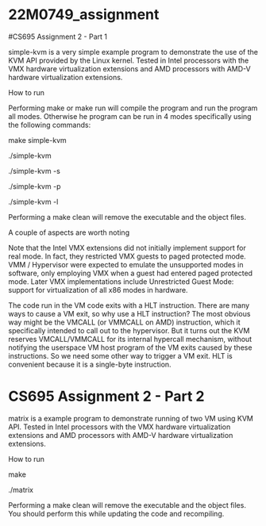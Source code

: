 # 22M0749_assignment
#CS695 Assignment 2 - Part 1

simple-kvm is a very simple example program to demonstrate the use of the KVM API provided by the Linux kernel. Tested in Intel processors with the VMX hardware virtualization extensions and AMD processors with AMD-V hardware virtualization extensions.

How to run

Performing make or make run will compile the program and run the program all modes. Otherwise he program can be run in 4 modes specifically using the following commands:

make simple-kvm

./simple-kvm

./simple-kvm -s

./simple-kvm -p

./simple-kvm -l

Performing a make clean will remove the executable and the object files.

A couple of aspects are worth noting

Note that the Intel VMX extensions did not initially implement support for real mode. In fact, they restricted VMX guests to paged protected mode. VMM / Hypervisor were expected to emulate the unsupported modes in software, only employing VMX when a guest had entered paged protected mode. Later VMX implementations include Unrestricted Guest Mode: support for virtualization of all x86 modes in hardware.

The code run in the VM code exits with a HLT instruction. There are many ways to cause a VM exit, so why use a HLT instruction? The most obvious way might be the VMCALL (or VMMCALL on AMD) instruction, which it specifically intended to call out to the hypervisor. But it turns out the KVM reserves VMCALL/VMMCALL for its internal hypercall mechanism, without notifying the userspace VM host program of the VM exits caused by these instructions. So we need some other way to trigger a VM exit. HLT is convenient because it is a single-byte instruction.

# CS695 Assignment 2 - Part 2

matrix is a example program to demonstrate running of two VM using KVM API. Tested in Intel processors with the VMX hardware virtualization extensions and AMD processors with AMD-V hardware virtualization extensions.

How to run

make

./matrix

Performing a make clean will remove the executable and the object files. You should perform this while updating the code and recompiling.
